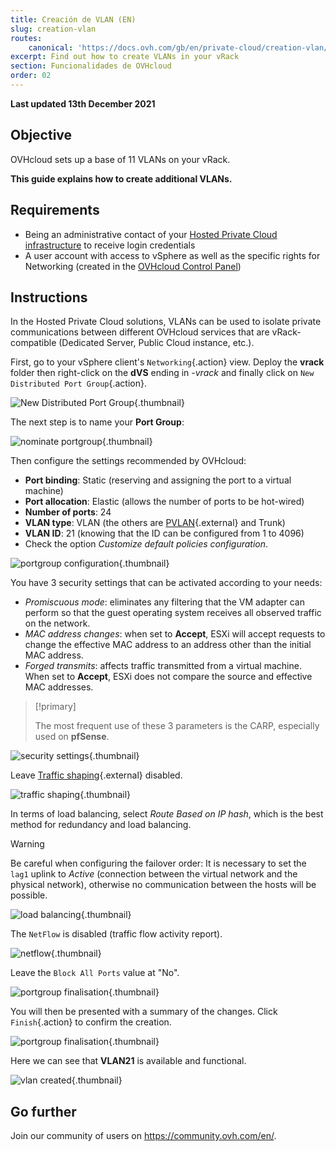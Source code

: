 ```yaml
---
title: Creación de VLAN (EN)
slug: creation-vlan
routes:
    canonical: 'https://docs.ovh.com/gb/en/private-cloud/creation-vlan/'
excerpt: Find out how to create VLANs in your vRack
section: Funcionalidades de OVHcloud
order: 02
---
```


**Last updated 13th December 2021**

## Objective

OVHcloud sets up a base of 11 VLANs on your vRack.

**This guide explains how to create additional VLANs.**

## Requirements

- Being an administrative contact of your [Hosted Private Cloud infrastructure](https://www.ovhcloud.com/es/enterprise/products/hosted-private-cloud/) to receive login credentials
- A user account with access to vSphere as well as the specific rights for Networking (created in the [OVHcloud Control Panel](https://ca.ovh.com/auth/?action=gotomanager&from=https://www.ovh.com/world/&ovhSubsidiary=ws))

## Instructions

In the Hosted Private Cloud solutions, VLANs can be used to isolate private communications between different OVHcloud services that are vRack-compatible (Dedicated Server, Public Cloud instance, etc.). 

First, go to your vSphere client's `Networking`{.action} view. Deploy the **vrack** folder then right-click on the **dVS** ending in *-vrack* and finally click on `New Distributed Port Group`{.action}.

![New Distributed Port Group](images/08network1.png){.thumbnail}

The next step is to name your **Port Group**:

![nominate portgroup](images/09network2.png){.thumbnail}

Then configure the settings recommended by OVHcloud:

- **Port binding**: Static (reserving and assigning the port to a virtual machine)
- **Port allocation**: Elastic (allows the number of ports to be hot-wired)
- **Number of ports**: 24
- **VLAN type**: VLAN (the others are [PVLAN](https://kb.vmware.com/s/article/1010691){.external} and Trunk)
- **VLAN ID**: 21 (knowing that the ID can be configured from 1 to 4096)
- Check the option *Customize default policies configuration*.

![portgroup configuration](images/10network3.png){.thumbnail}

You have 3 security settings that can be activated according to your needs: 

- *Promiscuous mode*: eliminates any filtering that the VM adapter can perform so that the guest operating system receives all observed traffic on the network.
- *MAC address changes*: when set to **Accept**, ESXi will accept requests to change the effective MAC address to an address other than the initial MAC address.
- *Forged transmits*: affects traffic transmitted from a virtual machine. When set to **Accept**, ESXi does not compare the source and effective MAC addresses.

> [!primary]
>
> The most frequent use of these 3 parameters is the CARP, especially used on **pfSense**.
> 

![security settings](images/11network4.png){.thumbnail}

Leave [Traffic shaping](https://docs.vmware.com/en/VMware-vSphere/6.5/com.vmware.vsphere.networking.doc/GUID-CF01515C-8525-4424-92B5-A982489BACE2.html){.external} disabled.

![traffic shaping](images/12network5.png){.thumbnail}

In terms of load balancing, select *Route Based on IP hash*, which is the best method for redundancy and load balancing.

> [!warning]
>
> Be careful when configuring the failover order: It is necessary to set the `lag1` uplink to *Active* (connection between the virtual network and the physical network), otherwise no communication between the hosts will be possible.
>

![load balancing](images/13network6.png){.thumbnail}

The `NetFlow` is disabled (traffic flow activity report).

![netflow](images/14network7.png){.thumbnail}

Leave the `Block All Ports` value at "No".

![portgroup finalisation](images/15network9.png){.thumbnail}

You will then be presented with a summary of the changes. Click `Finish`{.action} to confirm the creation.

![portgroup finalisation](images/16network10.png){.thumbnail}

Here we can see that **VLAN21** is available and functional.

![vlan created](images/17network11.png){.thumbnail}

## Go further

Join our community of users on <https://community.ovh.com/en/>.